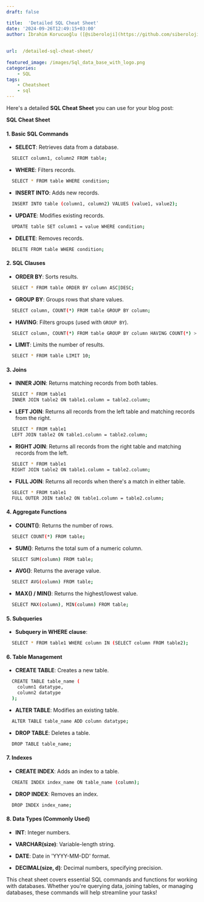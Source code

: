 ```yaml
---
draft: false

title:  'Detailed SQL Cheat Sheet'
date: '2024-09-26T12:49:15+03:00'
author: İbrahim Korucuoğlu ([@siberoloji](https://github.com/siberoloji))
 
 
url:  /detailed-sql-cheat-sheet/
 
featured_image: /images/Sql_data_base_with_logo.png
categories:
    - SQL
tags:
    - Cheatsheet
    - sql
---
```



Here's a detailed **SQL Cheat Sheet** you can use for your blog post:



**SQL Cheat Sheet**


#### **1. Basic SQL Commands**


* **SELECT**: Retrieves data from a database.



```bash
  SELECT column1, column2 FROM table;
```


* **WHERE**: Filters records.



```bash
  SELECT * FROM table WHERE condition;
```


* **INSERT INTO**: Adds new records.



```bash
  INSERT INTO table (column1, column2) VALUES (value1, value2);
```


* **UPDATE**: Modifies existing records.



```bash
  UPDATE table SET column1 = value WHERE condition;
```


* **DELETE**: Removes records.



```bash
  DELETE FROM table WHERE condition;
```
#### **2. SQL Clauses**


* **ORDER BY**: Sorts results.



```bash
  SELECT * FROM table ORDER BY column ASC|DESC;
```


* **GROUP BY**: Groups rows that share values.



```bash
  SELECT column, COUNT(*) FROM table GROUP BY column;
```


* **HAVING**: Filters groups (used with `GROUP BY`).



```bash
  SELECT column, COUNT(*) FROM table GROUP BY column HAVING COUNT(*) > 1;
```


* **LIMIT**: Limits the number of results.



```bash
  SELECT * FROM table LIMIT 10;
```
#### **3. Joins**


* **INNER JOIN**: Returns matching records from both tables.



```bash
  SELECT * FROM table1
  INNER JOIN table2 ON table1.column = table2.column;
```


* **LEFT JOIN**: Returns all records from the left table and matching records from the right.



```bash
  SELECT * FROM table1
  LEFT JOIN table2 ON table1.column = table2.column;
```


* **RIGHT JOIN**: Returns all records from the right table and matching records from the left.



```bash
  SELECT * FROM table1
  RIGHT JOIN table2 ON table1.column = table2.column;
```


* **FULL JOIN**: Returns all records when there's a match in either table.



```bash
  SELECT * FROM table1
  FULL OUTER JOIN table2 ON table1.column = table2.column;
```
#### **4. Aggregate Functions**


* **COUNT()**: Returns the number of rows.



```bash
  SELECT COUNT(*) FROM table;
```


* **SUM()**: Returns the total sum of a numeric column.



```bash
  SELECT SUM(column) FROM table;
```


* **AVG()**: Returns the average value.



```bash
  SELECT AVG(column) FROM table;
```


* **MAX() / MIN()**: Returns the highest/lowest value.



```bash
  SELECT MAX(column), MIN(column) FROM table;
```
#### **5. Subqueries**


* **Subquery in WHERE clause**:



```bash
  SELECT * FROM table1 WHERE column IN (SELECT column FROM table2);
```
#### **6. Table Management**


* **CREATE TABLE**: Creates a new table.



```bash
  CREATE TABLE table_name (
    column1 datatype,
    column2 datatype
  );
```


* **ALTER TABLE**: Modifies an existing table.



```bash
  ALTER TABLE table_name ADD column datatype;
```


* **DROP TABLE**: Deletes a table.



```bash
  DROP TABLE table_name;
```
#### **7. Indexes**


* **CREATE INDEX**: Adds an index to a table.



```bash
  CREATE INDEX index_name ON table_name (column);
```


* **DROP INDEX**: Removes an index.



```bash
  DROP INDEX index_name;
```
#### **8. Data Types (Commonly Used)**


* **INT**: Integer numbers.

* **VARCHAR(size)**: Variable-length string.

* **DATE**: Date in 'YYYY-MM-DD' format.

* **DECIMAL(size, d)**: Decimal numbers, specifying precision.

This cheat sheet covers essential SQL commands and functions for working with databases. Whether you're querying data, joining tables, or managing databases, these commands will help streamline your tasks!
